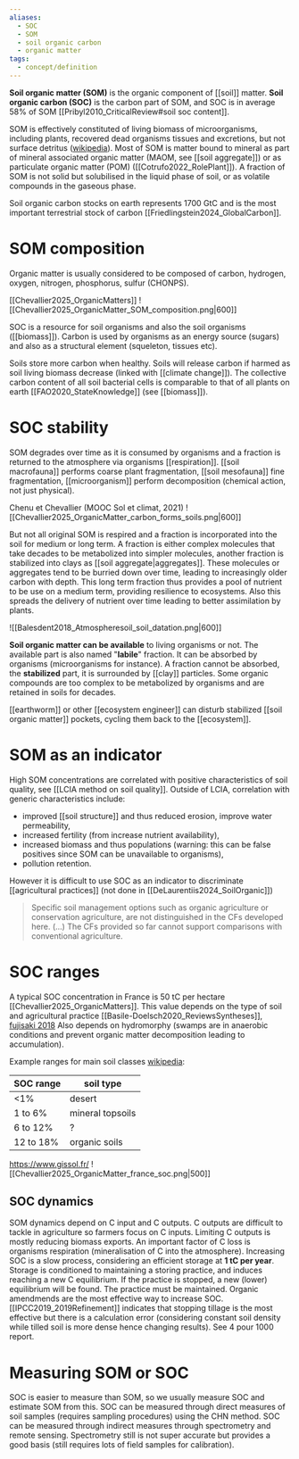 ```yaml
---
aliases:
  - SOC
  - SOM
  - soil organic carbon
  - organic matter
tags:
  - concept/definition
---
```

**Soil organic matter (SOM)** is the organic component of [[soil]] matter. **Soil organic carbon (SOC)** is the carbon part of SOM, and SOC is in average 58% of SOM [[Pribyl2010_CriticalReview#soil soc content]].

SOM is effectively constituted of living biomass of microorganisms, including plants, recovered dead organisms tissues and excretions, but not surface detritus ([wikipedia](https://en.wikipedia.org/wiki/Soil_organic_matter#)). Most of SOM is matter bound to mineral as part of mineral associated organic matter (MAOM, see [[soil aggregate]]) or as particulate organic matter (POM) ([[Cotrufo2022_RolePlant]]). A fraction of SOM is not solid but solubilised in the liquid phase of soil, or as volatile compounds in the gaseous phase. 

Soil organic carbon stocks on earth represents 1700 GtC and is the most important terrestrial stock of carbon [[Friedlingstein2024_GlobalCarbon]].
# SOM composition
Organic matter is usually considered to be composed of carbon, hydrogen, oxygen, nitrogen, phosphorus, sulfur (CHONPS).

[[Chevallier2025_OrganicMatters]]
![[Chevallier2025_OrganicMatter_SOM_composition.png|600]]

SOC is a resource for soil organisms and also the soil organisms ([[biomass]]). Carbon is used by organisms as an energy source (sugars) and also as a structural element (squeleton, tissues etc).

Soils store more carbon when healthy. Soils will release carbon if harmed as soil living biomass decrease (linked with [[climate change]]). The collective carbon content of all soil bacterial cells is comparable to that of all plants on earth [[FAO2020_StateKnowledge]] (see [[biomass]]).
# SOC stability
SOM degrades over time as it is consumed by organisms and a fraction is returned to the atmosphere via organisms [[respiration]]. [[soil macrofauna]] performs coarse plant fragmentation, [[soil mesofauna]] fine fragmentation, [[microorganism]] perform decomposition (chemical action, not just physical).

Chenu et Chevallier (MOOC Sol et climat, 2021)
![[Chevallier2025_OrganicMatter_carbon_forms_soils.png|600]]

But not all original SOM is respired and a fraction is incorporated into the soil for medium or long term. A fraction is either complex molecules that take decades to be metabolized into simpler molecules, another fraction is stabilized into clays as [[soil aggregate|aggregates]]. These molecules or aggregates tend to be burried down over time, leading to increasingly older carbon with depth. This long term fraction thus provides a pool of nutrient to be use on a medium term, providing resilience to ecosystems. Also this spreads the delivery of nutrient over time leading to better assimilation by plants.

![[Balesdent2018_Atmospheresoil_soil_datation.png|600]]

**Soil organic matter can be available** to living organisms or not. The available part is also named "**labile**" fraction. It can be absorbed by organisms (microorganisms for instance). A fraction cannot be absorbed, the **stabilized** part, it is surrounded by [[clay]] particles. 
Some organic compounds are too complex to be metabolized by organisms and are retained in soils for decades.

[[earthworm]] or other [[ecosystem engineer]] can disturb stabilized [[soil organic matter]] pockets, cycling them back to the [[ecosystem]].
# SOM as an indicator
High SOM concentrations are correlated with positive characteristics of soil quality, see [[LCIA method on soil quality]].
Outside of LCIA, correlation with generic characteristics include:
- improved [[soil structure]] and thus reduced erosion, improve water permeability,
- increased fertility (from increase nutrient availability),
- increased biomass and thus populations (warning: this can be false positives since SOM can be unavailable to organisms),
- pollution retention.

However it is difficult to use SOC as an indicator to discriminate [[agricultural practices]] (not done in [[DeLaurentiis2024_SoilOrganic]])
> Specific soil management options such as organic agriculture or conservation agriculture, are not distinguished in the CFs developed here. (...) The CFs provided so far cannot support comparisons with conventional agriculture.

# SOC ranges
A typical SOC concentration in France is 50 tC per hectare [[Chevallier2025_OrganicMatters]].
This value depends on the type of soil and agricultural practice [[Basile-Doelsch2020_ReviewsSyntheses]], [fujisaki 2018](https://www.sciencedirect.com/science/article/pii/S0016706117312156#f0015)
Also depends on hydromorphy (swamps are in anaerobic conditions and prevent organic matter decomposition leading to accumulation).

Example ranges for main soil classes [wikipedia](https://en.wikipedia.org/wiki/Soil_organic_matter#):

| SOC range | soil type        |
| --------- | ---------------- |
| <1%       | desert           |
| 1 to 6%   | mineral topsoils |
| 6 to 12%  | ?                |
| 12 to 18% | organic soils    |
https://www.gissol.fr/
![[Chevallier2025_OrganicMatter_france_soc.png|500]]
## SOC dynamics
SOM dynamics depend on C input and C outputs. C outputs are difficult to tackle in agriculture so farmers focus on C inputs. Limiting C outputs is mostly reducing biomass exports. An important factor of C loss is organisms respiration (mineralisation of C into the atmosphere).
Increasing SOC is a slow process, considering an efficient storage at **1 tC per year**. Storage is conditioned to maintaining a storing practice, and induces reaching a new C equilibrium. If the practice is stopped, a new (lower) equilibrium will be found. The practice must be maintained.
Organic amendmends are the most effective way to increase SOC. [[IPCC2019_2019Refinement]] indicates that stopping tillage is the most effective but there is a calculation error (considering constant soil density while tilled soil is more dense hence changing results). See 4 pour 1000 report.
# Measuring SOM or SOC
SOC is easier to measure than SOM, so we usually measure SOC and estimate SOM from this.
SOC can be measured through direct measures of soil samples (requires sampling procedures) using the CHN method.
SOC can be measured through indirect measures through spectrometry and remote sensing. Spectrometry still is not super accurate but provides a good basis (still requires lots of field samples for calibration).